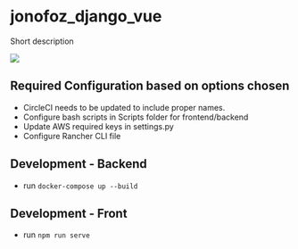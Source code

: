 jonofoz_django_vue
==================

Short description

<a href="https://github.com/vchaptsev/cookiecutter-django-vue">
    <img src="https://img.shields.io/badge/built%20with-Cookiecutter%20Django%20Vue-blue.svg" />
</a>

## Required Configuration based on options chosen

- CircleCI needs to be updated to include proper names.
- Configure bash scripts in Scripts folder for frontend/backend
- Update AWS required keys in settings.py
- Configure Rancher CLI file


## Development - Backend
+ run `docker-compose up --build`

## Development - Front
+ run `npm run serve`

